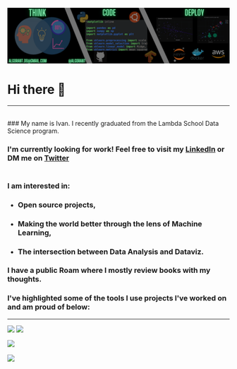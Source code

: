 <!--
**Algorant/Algorant** is a ✨ _special_ ✨ repository because its `README.md` (this file) appears on your GitHub profile.
-->

[![Header](./Banner.png "Banner")](https://www.linkedin.com/in/ivan-s-santos/)

# Hi there 👋
---
<br>
### My name is Ivan. I recently graduated from the Lambda School Data Science program.

### I'm currently looking for work! Feel free to visit my [LinkedIn](https://www.linkedin.com/in/ivan-s-santos/) or DM me on [Twitter](https://twitter.com/Algorant) <br><br>

### I am interested in:
* ### Open source projects,
* ### Making the world better through the lens of Machine Learning,
* ### The intersection between Data Analysis and Dataviz.

### I have a public Roam where I mostly review books with my thoughts.



### I've highlighted some of the tools I use projects I've worked on and am proud of below:

---


<!--OS-->
![](https://img.shields.io/badge/OS-Linux-informational?style=flat&logo=linux&logoColor=white&color=2bbc8a)
![](https://img.shields.io/badge/Shell-Bash-informational?style=flat&logo=gnu-bash&logoColor=white&color=2bbc8a)
<!--Languages-->
![](https://img.shields.io/badge/Code-Python-informational?style=flat&logo=python&logoColor=white&color=2bbc8a)
<!--Tools-->


<!--Libraries-->

<!--Frameworks-->
![](https://img.shields.io/badge/Cloud-AWS-informational?style=flat&logo=digitalocean&logoColor=white&color=2bbc8a)
